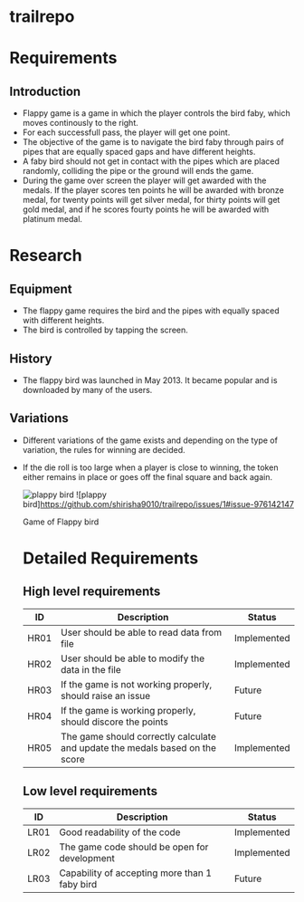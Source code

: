 # trailrepo
# **Requirements**
## Introduction
- Flappy game is a game in  which the player controls the bird faby, which moves continously to the right. 
- For each successfull pass, the player will get one point. 
- The objective of the game is to navigate the bird faby through pairs of pipes that are equally spaced gaps and have different heights. 
- A faby bird should not get in contact with the pipes which are placed randomly, colliding the pipe or the ground will ends the game.
- During the game over screen the player will get awarded with the medals. If the player scores ten points he will be awarded with bronze medal, for twenty points will get silver medal, for thirty points will get gold medal, and if he scores fourty points he will be awarded with platinum medal.   

# **Research**
## Equipment
- The flappy game requires the bird and the pipes with equally spaced with different heights.
- The bird is controlled by tapping the screen.
## History
- The flappy bird was launched in May 2013. It became popular and is downloaded by many of the users.
## Variations
- Different variations of the game exists and depending on the type of variation, the rules for winning are decided.
- If the die roll is too large when a player is close to winning, the token either remains in place or goes off the final square and back again.

   ![plappy bird](https://user-images.githubusercontent.com/82135750/130323712-d826a15b-729f-4153-a2ad-1941988c1249.jpg)
   ![plappy bird]https://github.com/shirisha9010/trailrepo/issues/1#issue-976142147
        
     Game of Flappy bird 
  
  # Detailed Requirements
  ## High level requirements
  |  ID|Description|Status|
  |---|---|---|
  | HR01 | User should be able to read data from file | Implemented |
  | HR02 | User should be able to modify the data in the file | Implemented |
  | HR03 | If the game is not working properly, should raise an issue | Future | 
  | HR04 | If the game is working properly, should discore the points  | Future |
  | HR05 | The game should correctly calculate and update the medals based on the score | Implemented |
  ## Low level requirements
  |  ID|Description|Status|
  |---|---|---|
  | LR01 | Good readability of the code | Implemented |
  | LR02 | The game code should be open for development | Implemented |
  | LR03 | Capability of accepting more than 1 faby bird | Future|   
